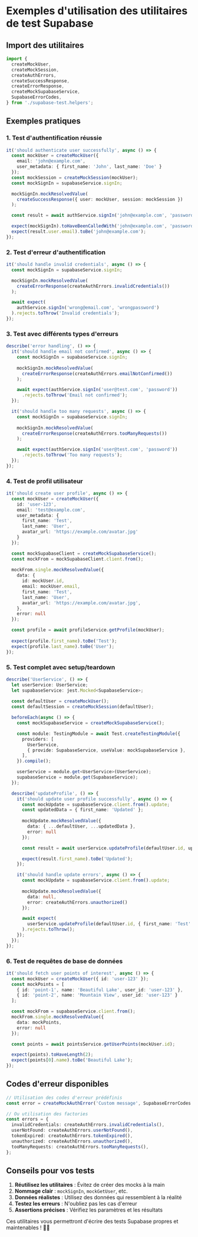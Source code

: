 # Exemples d'utilisation des utilitaires de test Supabase

## Import des utilitaires

```typescript
import {
  createMockUser,
  createMockSession,
  createAuthErrors,
  createSuccessResponse,
  createErrorResponse,
  createMockSupabaseService,
  SupabaseErrorCodes,
} from './supabase-test.helpers';
```

## Exemples pratiques

### 1. Test d'authentification réussie

```typescript
it('should authenticate user successfully', async () => {
  const mockUser = createMockUser({ 
    email: 'john@example.com',
    user_metadata: { first_name: 'John', last_name: 'Doe' }
  });
  const mockSession = createMockSession(mockUser);
  const mockSignIn = supabaseService.signIn;

  mockSignIn.mockResolvedValue(
    createSuccessResponse({ user: mockUser, session: mockSession })
  );

  const result = await authService.signIn('john@example.com', 'password');

  expect(mockSignIn).toHaveBeenCalledWith('john@example.com', 'password');
  expect(result.user.email).toBe('john@example.com');
});
```

### 2. Test d'erreur d'authentification

```typescript
it('should handle invalid credentials', async () => {
  const mockSignIn = supabaseService.signIn;

  mockSignIn.mockResolvedValue(
    createErrorResponse(createAuthErrors.invalidCredentials())
  );

  await expect(
    authService.signIn('wrong@email.com', 'wrongpassword')
  ).rejects.toThrow('Invalid credentials');
});
```

### 3. Test avec différents types d'erreurs

```typescript
describe('error handling', () => {
  it('should handle email not confirmed', async () => {
    const mockSignIn = supabaseService.signIn;
    
    mockSignIn.mockResolvedValue(
      createErrorResponse(createAuthErrors.emailNotConfirmed())
    );

    await expect(authService.signIn('user@test.com', 'password'))
      .rejects.toThrow('Email not confirmed');
  });

  it('should handle too many requests', async () => {
    const mockSignIn = supabaseService.signIn;
    
    mockSignIn.mockResolvedValue(
      createErrorResponse(createAuthErrors.tooManyRequests())
    );

    await expect(authService.signIn('user@test.com', 'password'))
      .rejects.toThrow('Too many requests');
  });
});
```

### 4. Test de profil utilisateur

```typescript
it('should create user profile', async () => {
  const mockUser = createMockUser({
    id: 'user-123',
    email: 'test@example.com',
    user_metadata: {
      first_name: 'Test',
      last_name: 'User',
      avatar_url: 'https://example.com/avatar.jpg'
    }
  });

  const mockSupabaseClient = createMockSupabaseService();
  const mockFrom = mockSupabaseClient.client.from();
  
  mockFrom.single.mockResolvedValue({
    data: {
      id: mockUser.id,
      email: mockUser.email,
      first_name: 'Test',
      last_name: 'User',
      avatar_url: 'https://example.com/avatar.jpg',
    },
    error: null
  });

  const profile = await profileService.getProfile(mockUser);
  
  expect(profile.first_name).toBe('Test');
  expect(profile.last_name).toBe('User');
});
```

### 5. Test complet avec setup/teardown

```typescript
describe('UserService', () => {
  let userService: UserService;
  let supabaseService: jest.Mocked<SupabaseService>;
  
  const defaultUser = createMockUser();
  const defaultSession = createMockSession(defaultUser);

  beforeEach(async () => {
    const mockSupabaseService = createMockSupabaseService();

    const module: TestingModule = await Test.createTestingModule({
      providers: [
        UserService,
        { provide: SupabaseService, useValue: mockSupabaseService },
      ],
    }).compile();

    userService = module.get<UserService>(UserService);
    supabaseService = module.get(SupabaseService);
  });

  describe('updateProfile', () => {
    it('should update user profile successfully', async () => {
      const mockUpdate = supabaseService.client.from().update;
      const updatedData = { first_name: 'Updated' };
      
      mockUpdate.mockResolvedValue({
        data: { ...defaultUser, ...updatedData },
        error: null
      });

      const result = await userService.updateProfile(defaultUser.id, updatedData);

      expect(result.first_name).toBe('Updated');
    });

    it('should handle update errors', async () => {
      const mockUpdate = supabaseService.client.from().update;
      
      mockUpdate.mockResolvedValue({
        data: null,
        error: createAuthErrors.unauthorized()
      });

      await expect(
        userService.updateProfile(defaultUser.id, { first_name: 'Test' })
      ).rejects.toThrow();
    });
  });
});
```

### 6. Test de requêtes de base de données

```typescript
it('should fetch user points of interest', async () => {
  const mockUser = createMockUser({ id: 'user-123' });
  const mockPoints = [
    { id: 'point-1', name: 'Beautiful Lake', user_id: 'user-123' },
    { id: 'point-2', name: 'Mountain View', user_id: 'user-123' }
  ];

  const mockFrom = supabaseService.client.from();
  mockFrom.single.mockResolvedValue({
    data: mockPoints,
    error: null
  });

  const points = await pointsService.getUserPoints(mockUser.id);

  expect(points).toHaveLength(2);
  expect(points[0].name).toBe('Beautiful Lake');
});
```

## Codes d'erreur disponibles

```typescript
// Utilisation des codes d'erreur prédéfinis
const error = createMockAuthError('Custom message', SupabaseErrorCodes.TOKEN_EXPIRED);

// Ou utilisation des factories
const errors = {
  invalidCredentials: createAuthErrors.invalidCredentials(),
  userNotFound: createAuthErrors.userNotFound(),
  tokenExpired: createAuthErrors.tokenExpired(),
  unauthorized: createAuthErrors.unauthorized(),
  tooManyRequests: createAuthErrors.tooManyRequests(),
};
```

## Conseils pour vos tests

1. **Réutilisez les utilitaires** : Évitez de créer des mocks à la main
2. **Nommage clair** : `mockSignIn`, `mockGetUser`, etc.
3. **Données réalistes** : Utilisez des données qui ressemblent à la réalité
4. **Testez les erreurs** : N'oubliez pas les cas d'erreur
5. **Assertions précises** : Vérifiez les paramètres et les résultats

Ces utilitaires vous permettront d'écrire des tests Supabase propres et maintenables ! 🧪✨
